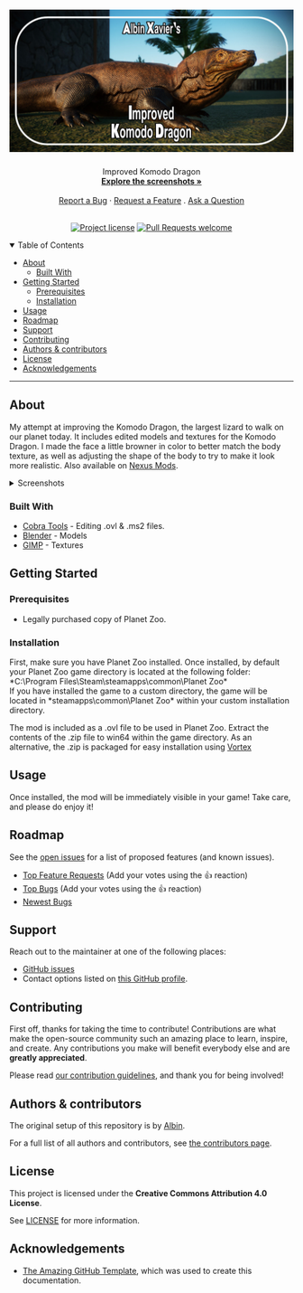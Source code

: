 <h1 align="center">
  <a href="https://github.com/Albin-Xavier/PZ-Improved-Komodo-Dragon">
    <img src="docs/images/banner.jpg" alt="Project Banner" width="640" height="auto">
  </a>
</h1>

<div align="center">
  Improved Komodo Dragon
  <br />
  <a href="#about"><strong>Explore the screenshots »</strong></a>
  <br />
  <br />
  <a href="https://github.com/Albin-Xavier/PZ-Improved-Komodo-Dragon/issues/new?assignees=&labels=bug&template=01_BUG_REPORT.md&title=bug%3A+">Report a Bug</a>
  ·
  <a href="https://github.com/Albin-Xavier/PZ-Improved-Komodo-Dragon/issues/new?assignees=&labels=enhancement&template=02_FEATURE_REQUEST.md&title=feat%3A+">Request a Feature</a>
  .
  <a href="https://github.com/Albin-Xavier/PZ-Improved-Komodo-Dragon/issues/new?assignees=&labels=question&template=04_SUPPORT_QUESTION.md&title=support%3A+">Ask a Question</a>
</div>

<div align="center">
<br />

[![Project license](https://img.shields.io/github/license/Albin-Xavier/PZ-Improved-Komodo-Dragon?style=flat-square)](LICENSE)
[![Pull Requests welcome](https://img.shields.io/badge/PRs-welcome-ff69b4.svg?style=flat-square)](https://github.com/Albin-Xavier/PZ-Improved-Komodo-Dragon/issues?q=is%3Aissue+is%3Aopen+label%3A%22help+wanted%22)

</div>

<details open="open">
<summary>Table of Contents</summary>

- [About](#about)
  - [Built With](#built-with)
- [Getting Started](#getting-started)
  - [Prerequisites](#prerequisites)
  - [Installation](#installation)
- [Usage](#usage)
- [Roadmap](#roadmap)
- [Support](#support)
- [Contributing](#contributing)
- [Authors & contributors](#authors--contributors)
- [License](#license)
- [Acknowledgements](#acknowledgements)

</details>

---

## About

My attempt at improving the Komodo Dragon, the largest lizard to walk on our planet today. It includes edited models and textures for the Komodo Dragon. I made the face a little browner in color to better match the body texture, as well as adjusting the shape of the body to try to make it look more realistic. Also available on [Nexus Mods](https://www.nexusmods.com/planetzoo/mods/1187).

<details>
<summary>Screenshots</summary>
<br>

|                          Male Komodo Dragon                           |                          Female Komodo Dragon                          |
| :-------------------------------------------------------------------: | :--------------------------------------------------------------------: |
| <img src="docs/images/male-1.jpg" title="Male Komodo" width="100%">   | <img src="docs/images/female-1.jpg" title="Female Komodo" width="100%">|
| <img src="docs/images/male-2.jpg" title="Male Komodo" width="100%">   | <img src="docs/images/female-2.jpg" title="Female Komodo" width="100%">|
| <img src="docs/images/male-3.jpg" title="Male Komodo" width="100%">   | <img src="docs/images/female-3.jpg" title="Female Komodo" width="100%">|
| <img src="docs/images/male-4.jpg" title="Male Komodo" width="100%">   | <img src="docs/images/female-4.jpg" title="Female Komodo" width="100%">|
| <img src="docs/images/male-5.jpg" title="Male Komodo" width="100%">   | <img src="docs/images/female-5.jpg" title="Female Komodo" width="100%">|
| <img src="docs/images/male-6.jpg" title="Male Komodo" width="100%">   | <img src="docs/images/female-6.jpg" title="Female Komodo" width="100%">|
| <img src="docs/images/male-7.jpg" title="Male Komodo" width="100%">   | <img src="docs/images/female-7.jpg" title="Female Komodo" width="100%">|

</details>

### Built With

- [Cobra Tools](https://github.com/OpenNaja/cobra-tools) - Editing .ovl & .ms2 files.
- [Blender](https://www.blender.org/) - Models
- [GIMP](https://www.gimp.org/) - Textures

## Getting Started

### Prerequisites

- Legally purchased copy of Planet Zoo.

### Installation

First, make sure you have Planet Zoo installed. Once installed, by default your Planet Zoo game directory is located at the following folder: \*C:\Program Files\Steam\steamapps\common\Planet Zoo\*\
If you have installed the game to a custom directory, the game will be located in \*steamapps\common\Planet Zoo\* within your custom installation directory.

The mod is included as a .ovl file to be used in Planet Zoo. Extract the contents of the .zip file to win64 within the game directory. As an alternative, the .zip is packaged for easy installation using [Vortex](https://www.nexusmods.com/about/vortex/)

## Usage

Once installed, the mod will be immediately visible in your game! Take care, and please do enjoy it!

## Roadmap

See the [open issues](https://github.com/Albin-Xavier/PZ-Improved-Komodo-Dragon/issues) for a list of proposed features (and known issues).

- [Top Feature Requests](https://github.com/Albin-Xavier/PZ-Improved-Komodo-Dragon/issues?q=label%3Aenhancement+is%3Aopen+sort%3Areactions-%2B1-desc) (Add your votes using the 👍 reaction)
- [Top Bugs](https://github.com/Albin-Xavier/PZ-Improved-Komodo-Dragon/issues?q=is%3Aissue+is%3Aopen+label%3Abug+sort%3Areactions-%2B1-desc) (Add your votes using the 👍 reaction)
- [Newest Bugs](https://github.com/Albin-Xavier/PZ-Improved-Komodo-Dragon/issues?q=is%3Aopen+is%3Aissue+label%3Abug)

## Support

Reach out to the maintainer at one of the following places:

- [GitHub issues](https://github.com/Albin-Xavier/pz-remastered-timber-wolf/issues/new?assignees=&labels=question&template=04_SUPPORT_QUESTION.md&title=support%3A+)
- Contact options listed on [this GitHub profile](https://github.com/Albin-Xavier).

## Contributing

First off, thanks for taking the time to contribute! Contributions are what make the open-source community such an amazing place to learn, inspire, and create. Any contributions you make will benefit everybody else and are **greatly appreciated**.


Please read [our contribution guidelines](docs/CONTRIBUTING.md), and thank you for being involved!

## Authors & contributors

The original setup of this repository is by [Albin](https://github.com/Albin-Xavier).

For a full list of all authors and contributors, see [the contributors page](https://github.com/Albin-Xavier/PZ-Improved-Komodo-Dragon/contributors).


## License

This project is licensed under the **Creative Commons Attribution 4.0 License**.

See [LICENSE](LICENSE) for more information.

## Acknowledgements

- [The Amazing GitHub Template](https://github.com/dec0dOS/amazing-github-template), which was used to create this documentation.
